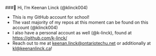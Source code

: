 ###👋 Hi, I’m Keenan Linck (@klinck004)
- This is my GitHub account for school!
- The vast majority of my repos at this moment can be found on this account (@klinck004)
- I also have a personal account as well (@k-linck), found at https://github.com/k-linck/
- Reach out to me at keenan.linck@ontariotechu.net or additionally at kl@keenanlinck.ca!
<!---
k-linck/k-linck is a ✨ special ✨ repository because its `README.md` (this file) appears on your GitHub profile.
You can click the Preview link to take a look at your changes.
--->
